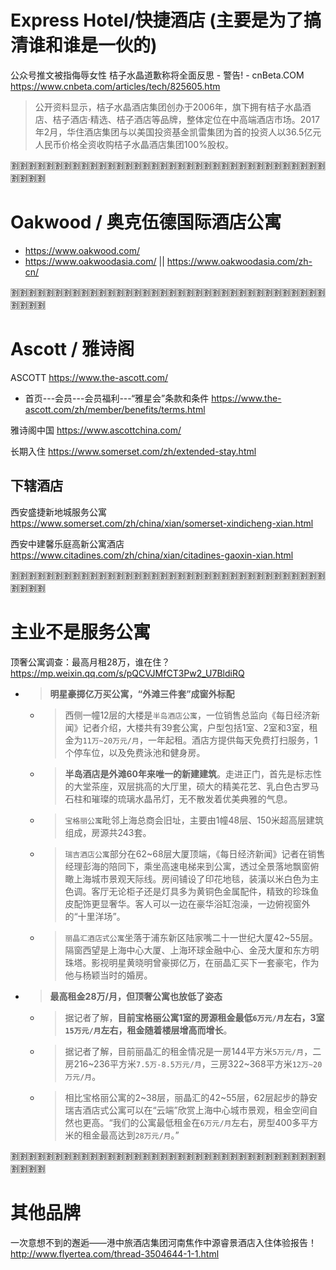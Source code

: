 
# Express Hotel/快捷酒店 (主要是为了搞清谁和谁是一伙的)

公众号推文被指侮辱女性 桔子水晶道歉称将全面反思 - 警告! - cnBeta.COM https://www.cnbeta.com/articles/tech/825605.htm
> 公开资料显示，桔子水晶酒店集团创办于2006年，旗下拥有桔子水晶酒店、桔子酒店·精选、桔子酒店等品牌，整体定位在中高端酒店市场。2017年2月，华住酒店集团与以美国投资基金凯雷集团为首的投资人以36.5亿元人民币价格全资收购桔子水晶酒店集团100%股权。

:u5272::u5272::u5272::u5272::u5272::u5272::u5272::u5272::u5272::u5272::u5272::u5272::u5272::u5272::u5272::u5272::u5272::u5272::u5272::u5272::u5272::u5272::u5272::u5272::u5272::u5272::u5272::u5272::u5272::u5272::u5272::u5272::u5272::u5272::u5272::u5272::u5272::u5272::u5272::u5272:

# Oakwood / 奥克伍德国际酒店公寓

- https://www.oakwood.com/
- https://www.oakwoodasia.com/ || https://www.oakwoodasia.com/zh-cn/

:u5272::u5272::u5272::u5272::u5272::u5272::u5272::u5272::u5272::u5272::u5272::u5272::u5272::u5272::u5272::u5272::u5272::u5272::u5272::u5272::u5272::u5272::u5272::u5272::u5272::u5272::u5272::u5272::u5272::u5272::u5272::u5272::u5272::u5272::u5272::u5272::u5272::u5272::u5272::u5272:

# Ascott / 雅诗阁

ASCOTT https://www.the-ascott.com/
- 首页---会员---会员福利---“雅星会”条款和条件 https://www.the-ascott.com/zh/member/benefits/terms.html

雅诗阁中国 https://www.ascottchina.com/

长期入住 https://www.somerset.com/zh/extended-stay.html

## 下辖酒店

西安盛捷新地城服务公寓 https://www.somerset.com/zh/china/xian/somerset-xindicheng-xian.html

西安中建馨乐庭高新公寓酒店 https://www.citadines.com/zh/china/xian/citadines-gaoxin-xian.html

:u5272::u5272::u5272::u5272::u5272::u5272::u5272::u5272::u5272::u5272::u5272::u5272::u5272::u5272::u5272::u5272::u5272::u5272::u5272::u5272::u5272::u5272::u5272::u5272::u5272::u5272::u5272::u5272::u5272::u5272::u5272::u5272::u5272::u5272::u5272::u5272::u5272::u5272::u5272::u5272:

# 主业不是服务公寓

顶奢公寓调查：最高月租28万，谁在住？ https://mp.weixin.qq.com/s/pQCVJMfCT3Pw2_U7BldiRQ
- > **明星豪掷亿万买公寓，“外滩三件套”成窗外标配**
  * > 西侧一幢12层的大楼是`半岛酒店公寓`，一位销售总监向《每日经济新闻》记者介绍，大楼共有39套公寓，户型包括1室、2室和3室，租金为`11万~20万元/月`，一年起租。酒店方提供每天免费打扫服务，1个停车位，以及免费泳池和健身房。
  * > **半岛酒店是外滩60年来唯一的新建建筑**。走进正门，首先是标志性的大堂茶座，双层挑高的大厅里，硕大的精美花艺、乳白色古罗马石柱和璀璨的琉璃水晶吊灯，无不散发着优美典雅的气息。
  * > `宝格丽公寓`毗邻上海总商会旧址，主要由1幢48层、150米超高层建筑组成，房源共243套。
  * > `瑞吉酒店公寓`部分在62~68层大厦顶端，《每日经济新闻》记者在销售经理彭海的陪同下，乘坐高速电梯来到公寓，透过全景落地飘窗俯瞰上海城市景观天际线。房间铺设了印花地毯，装潢以米白色为主色调。客厅无论柜子还是灯具多为黄铜色金属配件，精致的珍珠鱼皮配饰更显奢华。客人可以一边在豪华浴缸泡澡，一边俯视窗外的“十里洋场”。
  * > `丽晶汇酒店式公寓`坐落于浦东新区陆家嘴二十一世纪大厦42~55层。隔窗西望是上海中心大厦、上海环球金融中心、金茂大厦和东方明珠塔。影视明星黄晓明曾豪掷亿万，在丽晶汇买下一套豪宅，作为他与杨颖当时的婚房。
- > **最高租金28万/月，但顶奢公寓也放低了姿态**
  * > 据记者了解，**目前宝格丽公寓1室的房源租金最低`6万元/月`左右，3室`15万元/月`左右，租金随着楼层增高而增长**。
  * > 据记者了解，目前丽晶汇的租金情况是一房144平方米`5万元/月`，二房216~236平方米`7.5万-8.5万元/月`，三房322~368平方米`12万~20万元/月`。
  * > 相比宝格丽公寓的2~38层，丽晶汇的42~55层，62层起步的静安瑞吉酒店式公寓可以在“云端”欣赏上海中心城市景观，租金空间自然也更高。“我们的公寓最低租金在`6万元/月`左右，房型400多平方米的租金最高达到`28万元/月`。”

:u5272::u5272::u5272::u5272::u5272::u5272::u5272::u5272::u5272::u5272::u5272::u5272::u5272::u5272::u5272::u5272::u5272::u5272::u5272::u5272::u5272::u5272::u5272::u5272::u5272::u5272::u5272::u5272::u5272::u5272::u5272::u5272::u5272::u5272::u5272::u5272::u5272::u5272::u5272::u5272:

# 其他品牌

一次意想不到的邂逅——港中旅酒店集团河南焦作中源睿景酒店入住体验报告！ http://www.flyertea.com/thread-3504644-1-1.html
